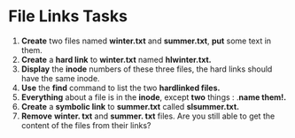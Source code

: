 # File Links Tasks

1. **Create** two files named **winter.txt** and **summer.txt**, **put** some text in them. 
2. **Create** a **hard link** to **winter.txt** named **hlwinter.txt.**
3. **Display** the **inode** numbers of these three files, the hard links should have the same inode.
4. **Use** the **find** command to list the two **hardlinked files.**
5. **Everything** about a file is in the **inode**, except **two** things : .**name them!.**
6. **Create** a **symbolic link** to **summer.txt** called **slsummer.txt.**
7. **Remove** **winter. txt** and **summer. txt** files. Are you still able to get the content of the files from their links?
